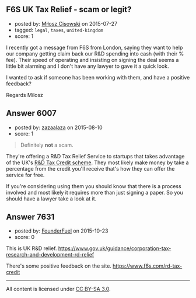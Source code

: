 ## F6S UK Tax Relief - scam or legit?

- posted by: [Miłosz Cisowski](https://stackexchange.com/users/6693802/mi-osz-cisowski) on 2015-07-27
- tagged: `legal`, `taxes`, `united-kingdom`
- score: 1

I recently got a message from F6S from London, saying they want to help our company getting claim back our R&D spending into cash (with their % fee). Their speed of operating and insisting on signing the deal seems a little bit alarming and I don't have any lawyer to gave it a quick look.

I wanted to ask if someone has been working with them, and have a positive feedback?

Regards
Milosz



## Answer 6007

- posted by: [zazaalaza](https://stackexchange.com/users/4672194/zazaalaza) on 2015-08-10
- score: 1

> Definitely **not** a scam.

They're offering a R&D Tax Relief Service to startups that takes advantage of the UK's [R&D Tax Credit scheme](https://en.wikipedia.org/wiki/Research_and_Development_Tax_Credit). They most likely make money by take a percentage from the credit you'll receive that's how they can offer the service for free.

If you're considering using them you should know that there is a process involved and most likely it requires more than just signing a paper. So you should have a lawyer take a look at it.


## Answer 7631

- posted by: [FounderFuel](https://stackexchange.com/users/7172420/founderfuel) on 2015-10-23
- score: 0


This is UK R&D relief.
https://www.gov.uk/guidance/corporation-tax-research-and-development-rd-relief

There's some positive feedback on the site.
https://www.f6s.com/rd-tax-credit




---

All content is licensed under [CC BY-SA 3.0](https://creativecommons.org/licenses/by-sa/3.0/).
